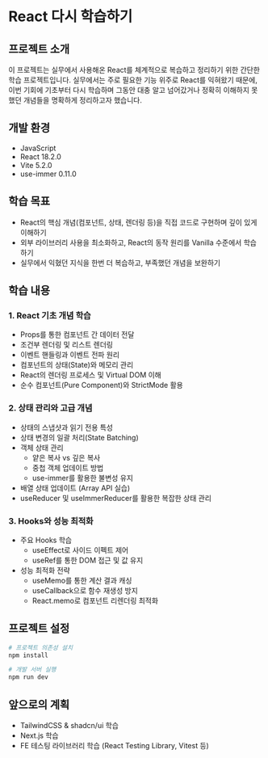 # React 다시 학습하기

## 프로젝트 소개
이 프로젝트는 실무에서 사용해온 React를 체계적으로 복습하고 정리하기 위한 간단한 학습 프로젝트입니다. 실무에서는 주로 필요한 기능 위주로 React를 익혀왔기 때문에, 이번 기회에 기초부터 다시 학습하며 그동안 대충 알고 넘어갔거나 정확히 이해하지 못했던 개념들을 명확하게 정리하고자 했습니다.

## 개발 환경
- JavaScript
- React 18.2.0
- Vite 5.2.0
- use-immer 0.11.0

## 학습 목표
- React의 핵심 개념(컴포넌트, 상태, 렌더링 등)을 직접 코드로 구현하며 깊이 있게 이해하기
- 외부 라이브러리 사용을 최소화하고, React의 동작 원리를 Vanilla 수준에서 학습하기
- 실무에서 익혔던 지식을 한번 더 복습하고, 부족했던 개념을 보완하기

## 학습 내용

### 1. React 기초 개념 학습
- Props를 통한 컴포넌트 간 데이터 전달
- 조건부 렌더링 및 리스트 렌더링
- 이벤트 핸들링과 이벤트 전파 원리
- 컴포넌트의 상태(State)와 메모리 관리
- React의 렌더링 프로세스 및 Virtual DOM 이해
- 순수 컴포넌트(Pure Component)와 StrictMode 활용

### 2. 상태 관리와 고급 개념
- 상태의 스냅샷과 읽기 전용 특성
- 상태 변경의 일괄 처리(State Batching)
- 객체 상태 관리
    - 얕은 복사 vs 깊은 복사
    - 중첩 객체 업데이트 방법
    - use-immer를 활용한 불변성 유지
- 배열 상태 업데이트 (Array API 실습)
- useReducer 및 useImmerReducer를 활용한 복잡한 상태 관리

### 3. Hooks와 성능 최적화
- 주요 Hooks 학습
    - useEffect로 사이드 이펙트 제어
    - useRef를 통한 DOM 접근 및 값 유지
- 성능 최적화 전략
    - useMemo를 통한 계산 결과 캐싱
    - useCallback으로 함수 재생성 방지
    - React.memo로 컴포넌트 리렌더링 최적화

## 프로젝트 설정

```bash
# 프로젝트 의존성 설치
npm install

# 개발 서버 실행
npm run dev
```

## 앞으로의 계획
- TailwindCSS & shadcn/ui 학습
- Next.js 학습
- FE 테스팅 라이브러리 학습 (React Testing Library, Vitest 등)

